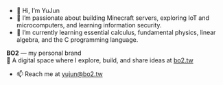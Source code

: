 - 👋 Hi, I’m YuJun
- 👀 I’m passionate about building Minecraft servers, exploring IoT and microcomputers, and learning information security.
- 🌱 I’m currently learning essential calculus, fundamental physics, linear algebra, and the C programming language.

 **BO2** — my personal brand  
🔖 A digital space where I explore, build, and share ideas at [bo2.tw](https://bo2.tw)


- 📫 Reach me at [yujun@bo2.tw](mailto:yujun@bo2.tw)

<!---
YuJun-BO2/YuJun-BO2 is a ✨ special ✨ repository because its `README.md` (this file) appears on your GitHub profile.
You can click the Preview link to take a look at your changes.
--->
